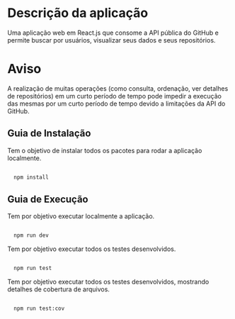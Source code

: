 # Descrição da aplicação

Uma aplicação web em React.js que consome a API pública do GitHub e permite buscar por usuários, visualizar seus dados e seus repositórios.

# Aviso

A realização de muitas operações (como consulta, ordenação, ver detalhes de repositórios) em um curto período de tempo pode impedir a execução das mesmas por um curto período de tempo devido a limitações da API do GitHub.


## Guia de Instalação


Tem o objetivo de instalar todos os pacotes para rodar a aplicação localmente.

```bash

  npm install

```



## Guia de Execução


Tem por objetivo executar localmente a aplicação.

```bash

  npm run dev

```

Tem por objetivo executar todos os testes desenvolvidos.


```bash

  npm run test

```


Tem por objetivo executar todos os testes desenvolvidos, mostrando detalhes de cobertura de arquivos.


```bash

  npm run test:cov

```


